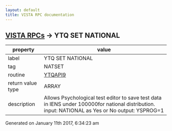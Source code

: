 ```yaml
---
layout: default
title: VISTA RPC documentation
---
```




## [VISTA RPCs](TableOfContent.md) &#8594; YTQ SET NATIONAL 

 property | value 
--- | --- 
 label | YTQ SET NATIONAL
 tag | NATSET
 routine | [YTQAPI9](http://code.osehra.org/dox/Routine_YTQAPI9_source.html)
 return value type | ARRAY
 description | Allows Psychological test editor to save test data in IENS under 100000for national distribution.         input: NATIONAL as Yes or No        output: YSPROG=1




Generated on January 11th 2017, 6:34:23 am